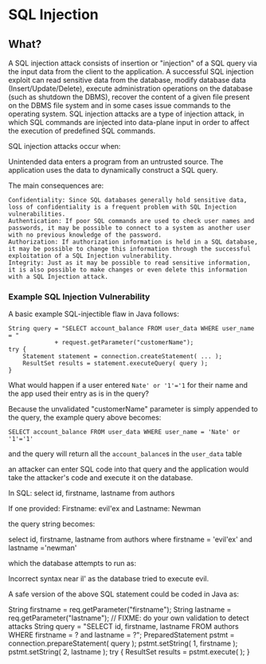 # SQL Injection

## What?

A SQL injection attack consists of insertion or "injection" of a SQL query via the input data from the client to the application. A successful SQL injection exploit can read sensitive data from the database, modify database data (Insert/Update/Delete), execute administration operations on the database (such as shutdown the DBMS), recover the content of a given file present on the DBMS file system and in some cases issue commands to the operating system. SQL injection attacks are a type of injection attack, in which SQL commands are injected into data-plane input in order to affect the execution of predefined SQL commands.

SQL injection attacks occur when:

Unintended data enters a program from an untrusted source.
The application uses the data to dynamically construct a SQL query.

The main consequences are:

    Confidentiality: Since SQL databases generally hold sensitive data, loss of confidentiality is a frequent problem with SQL Injection vulnerabilities.
    Authentication: If poor SQL commands are used to check user names and passwords, it may be possible to connect to a system as another user with no previous knowledge of the password.
    Authorization: If authorization information is held in a SQL database, it may be possible to change this information through the successful exploitation of a SQL Injection vulnerability.
    Integrity: Just as it may be possible to read sensitive information, it is also possible to make changes or even delete this information with a SQL Injection attack.

### Example SQL Injection Vulnerability

A basic example SQL-injectible flaw in Java follows: 

```
String query = "SELECT account_balance FROM user_data WHERE user_name = "
             + request.getParameter("customerName");
try {
    Statement statement = connection.createStatement( ... );
    ResultSet results = statement.executeQuery( query );
}
```

What would happen if a user entered ```Nate' or '1'='1``` for their name and the app used their entry as is in the query?

Because the unvalidated "customerName" parameter is simply appended to the query, the example query above becomes:

```SELECT account_balance FROM user_data WHERE user_name = 'Nate' or '1'='1'```

and the query will return all the ```account_balance```s in the ```user_data``` table

an attacker can enter SQL code into that query and the application would take the attacker's code and execute it on the database.


In SQL: select id, firstname, lastname from authors

If one provided: Firstname: evil'ex and Lastname: Newman

the query string becomes:

select id, firstname, lastname from authors where firstname = 'evil'ex' and lastname ='newman'

which the database attempts to run as:

Incorrect syntax near il' as the database tried to execute evil.

A safe version of the above SQL statement could be coded in Java as:

String firstname = req.getParameter("firstname");
String lastname = req.getParameter("lastname");
// FIXME: do your own validation to detect attacks
String query = "SELECT id, firstname, lastname FROM authors WHERE firstname = ? and lastname = ?";
PreparedStatement pstmt = connection.prepareStatement( query );
pstmt.setString( 1, firstname );
pstmt.setString( 2, lastname );
try
{
    ResultSet results = pstmt.execute( );
}
